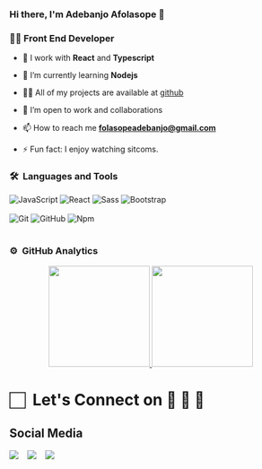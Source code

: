 ### Hi there, I'm Adebanjo Afolasope 👋

<!--
**myname** is a ✨ _special_ ✨ repository because its `README.md` (this file) appears on your GitHub profile.
Here are some ideas to get you started:
- 🔭 I’m currently working on ...
- 🌱 I’m currently learning ...
- 👯 I’m looking to collaborate on ...
- 🤔 I’m looking for help with ...
- 💬 Ask me about ...
- 📫 How to reach me: ...
- 😄 Pronouns: ...
- ⚡ Fun fact: ...
-->

<h3>👨‍💻 Front End Developer </h3>


- 🌱 I work with **React** and  **Typescript**
- 🌱 I’m currently learning **Nodejs**

- 👨‍💻 All of my projects are available at [github](https://github.com/afolasope?tab=repositories)

- 👯 I’m open to work and collaborations

- 📫 How to reach me **folasopeadebanjo@gmail.com**

- ⚡ Fun fact: I enjoy watching sitcoms.

### 🛠 &nbsp;Languages and Tools

![JavaScript](https://img.shields.io/badge/-JavaScript-%23F7DF1C?style=for-the-badge&logo=javascript&logoColor=000000&labelColor=%23F7DF1C&color=%23FFCE5A)
![React](https://img.shields.io/badge/-React-61DAFB?style=for-the-badge&logo=react&logoColor=ffffff)
![Sass](https://img.shields.io/badge/-Sass-%23CC6699?style=for-the-badge&logo=sass&logoColor=ffffff)
![Bootstrap](https://img.shields.io/badge/Bootstrap-563D7C?style=for-the-badge&logo=bootstrap&logoColor=white)
<br>
<br>
![Git](https://img.shields.io/badge/-Git-%23F05032?style=for-the-badge&logo=git&logoColor=%23ffffff)
![GitHub](https://img.shields.io/badge/-GitHub-181717?style=for-the-badge&logo=github)
![Npm](https://img.shields.io/badge/-npm-CB3837?style=for-the-badge&logo=npm)
<br>
<br>

<!-- ![Markdown](https://img.shields.io/badge/Markdown-000000?style=for-the-badge&logo=markdown&logoColor=white)
![VS Code](http://img.shields.io/badge/-VS%20Code-007ACC?style=for-the-badge&logo=visual-studio-code&logoColor=ffffff)
<br/> -->

### ⚙️ &nbsp;GitHub Analytics

<p align="center">
<a href="https://github.com/afolasope">
<img height="180em" src="https://github-readme-stats-eight-theta.vercel.app/api?username=afolasope&show_icons=true&theme=algolia&include_all_commits=true&count_private=true"/>
<img height="180em" src="https://github-readme-stats-eight-theta.vercel.app/api/top-langs/?username=afolasope&layout=compact&langs_count=8&theme=algolia"/>
</a>
</p>

# 🏻&nbsp; Let's Connect on 👨 🤝 👩

## Social Media

<p>
 <a href="mailto:folasopeadebanjo@gmail.com"><img
src="https://img.shields.io/badge/Gmail-D14836?style=for-the-badge&logo=gmail&logoColor=white"
/></a>
&nbsp;&nbsp;
<a href="https://twitter.com/afolasope_"><img src="https://img.shields.io/badge/Twitter-1DA1F2?style=for-the-badge&logo=twitter&logoColor=white"/></a> 
&nbsp;&nbsp;
<a href="hhttps://www.linkedin.com/in/afolasope-adebanjo-a58970191//"><img src="https://img.shields.io/badge/LinkedIn-1877F2?style=for-the-badge&logo=linkedin&logoColor=white"/></a>
&nbsp;&nbsp;
</p>

